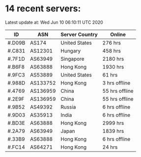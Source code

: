 # 14 recent servers:

Latest update at: Wed Jun 10 06:10:11 UTC 2020

| ID | ASN | Server Country | Online |
| -- | --- | -------------- | ------ |
| #.D09B | AS174 | United States | 276 hrs |
| #.C831 | AS12301 | Hungary | 458 hrs |
| #.7F1D | AS63949 | Singapore | 2180 hrs |
| #.B6F8 | AS63888 | Hong Kong | 1930 hrs |
| #.9FC3 | AS53889 | United States | 61 hrs |
| #.988D | AS133752 | Hong Kong | 3 hrs offline |
| #.4769 | AS136959 | China | 55 hrs offline |
| #.2E9F | AS136959 | China | 55 hrs offline |
| #.9B52 | AS49392 | Russia | 6 hrs offline |
| #.9D03 | AS35913 | India | 6 hrs offline |
| #.BD3E | AS63888 | Hong Kong | 2999 hrs |
| #.2A79 | AS63949 | Japan | 1839 hrs |
| #.33B9 | AS63888 | Hong Kong | 6 hrs offline |
| #.FC14 | AS64271 | Hong Kong | 24 hrs |


